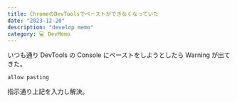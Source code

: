 ```yaml
---
title: ChromeのDevToolsでペーストができなくなっていた
date: "2023-12-20"
description: "develop memo"
category: 💻 DevMemo
---
```


いつも通り DevTools の Console にペーストをしようとしたら Warning が出てきた。

```
allow pasting
```

指示通り上記を入力し解決。
